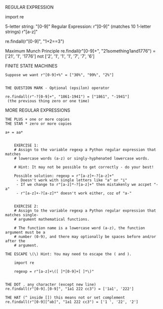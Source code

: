 REGULAR EXPRESSION

import re

5-letter string: "[0-9]"
Regular Expression: r"[0-9]" 
                    (matches 10 1-letter strings)
                    r"[a-z]"

re.findall(r"[0-9]", "1+2==3")



Maximum Munch Principle
re.findall(r"[0-9]+", "21something1and1776") = ['21', '1', '1776']
                    not ['2', '1', '1', '1', '7', '7', '6']

FINITE STATE MACHINES

    Suppose we want r"[0-9]+%" = ["30%", "99%", "2%"]


    THE QUESTION MARK - Optional (epsilon) operator

    re.findall(r"-?[0-9]+", "1861-1941") = ["1861", "-1941"]
     (the previous thing zero or one time)


MORE REGULAR EXPRESSIONS
    
    THE PLUS + one or more copies
    THE STAR * zero or more copies

    a+ = aa*


        EXERCISE 1:
        # Assign to the variable regexp a Python regular expression that matches
        # lowercase words (a-z) or singly-hyphenated lowercase words.

        # Hint: It may not be possible to get correctly - do your best!

        Possible solution: regexp = r"[a-z]+-?[a-z]+"
         - Doesn't work with single letters like "a" or "i"
         - If we change to r"[a-z]*-?[a-z]+" then mistakenly we accpet "-a" 
         - r"[a-z]+-?[a-z]*" doesn't work either, coz of "a-"


        EXERCISE 2:
        # Assign to the variable regexp a Python regular expression that matches single-
        # argument mathematical functions.

        # The function name is a lowercase word (a-z), the function argument must be a
        # number (0-9), and there may optionally be spaces before and/or after the
        # argument.

    THE ESCAPE \(\) Hint: You may need to escape the ( and ).

        import re

        regexp = r"[a-z]+\([ ]*[0-9]+[ ]*\)"


    THE DOT . any character (except new line)
    re.findall(r"[0-9].[0-9]", "1a1 222 cc3") = ['1a1', '222']
    
    THE HAT (^ inside []) this means not or set complement 
    re.findall(r"[0-9][^ab]", "1a1 222 cc3") = ['1 ', '22', '2']
     
